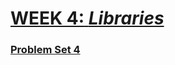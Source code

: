 # [**WEEK 4:** *Libraries*](https://cs50.harvard.edu/python/2022/weeks/4/)
### [Problem Set 4](https://cs50.harvard.edu/python/2022/psets/4/)
